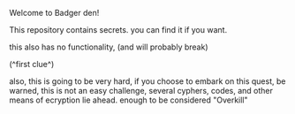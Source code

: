 Welcome to Badger den!

This repository contains secrets. you can find it if you want.

this also has no functionality, (and will probably break)



(^first clue^)

also, this is going to be very hard, if you choose to embark on this quest, be warned, this is not an easy challenge, several cyphers, codes, and other means of ecryption lie ahead. enough to be considered "Overkill"
